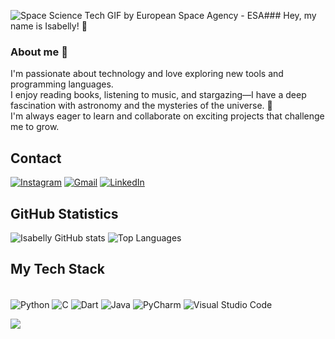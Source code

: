 ![Space Science Tech GIF by European Space Agency - ESA](https://github.com/user-attachments/assets/b9b01473-12c2-4ea3-acb6-f9497efef14b)### Hey, my name is Isabelly! 👋

### About me 👩
I'm passionate about technology and love exploring new tools and programming languages.  
I enjoy reading books, listening to music, and stargazing—I have a deep fascination with astronomy and the mysteries of the universe. 🌌  
I'm always eager to learn and collaborate on exciting projects that challenge me to grow.

## Contact

[![Instagram](https://img.shields.io/badge/Instagram-E4405F?style=for-the-badge&logo=instagram&logoColor=white)](https://www.instagram.com/isalima.ss/)
[![Gmail](https://img.shields.io/badge/Gmail-D14836?style=for-the-badge&logo=gmail&logoColor=white)](mailto:mslima5643@gmail.com)
[![LinkedIn](https://img.shields.io/badge/LinkedIn-0077B5?style=for-the-badge&logo=linkedin&logoColor=white)](https://www.linkedin.com/in/isabelly-lima-012623290/)

## GitHub Statistics


![Isabelly GitHub stats](https://github-readme-stats.vercel.app/api?username=isabellylimals&show_icons=true&theme=radical)
![Top Languages](https://github-readme-stats.vercel.app/api/top-langs/?username=isabellylimals&layout=compact&langs_count=5&theme=radical)

## My Tech Stack

<div style="display: inline-block"><br/>
  <img align="center" alt="Python" src="https://img.shields.io/badge/Python-3776AB?style=for-the-badge&logo=python&logoColor=white"/>  
  <img align="center" alt="C" src="https://img.shields.io/badge/C-00599C?style=for-the-badge&logo=c&logoColor=white"/>   
  <img align="center" alt="Dart" src="https://img.shields.io/badge/Dart-0175C2?style=for-the-badge&logo=dart&logoColor=white"/>
  <img align="center" alt="Java" src="https://img.shields.io/badge/Java-ED8B00?style=for-the-badge&logo=openjdk&logoColor=white"/>
  <img align="center" alt="PyCharm" src="https://img.shields.io/badge/PyCharm-000000?style=for-the-badge&logo=pycharm&logoColor=white"/>  
  <img align="center" alt="Visual Studio Code" src="https://img.shields.io/badge/Visual_Studio_Code-007ACC?style=for-the-badge&logo=visual-studio-code&logoColor=white"/>  
</div>

![](IMAGES/image.gif)


